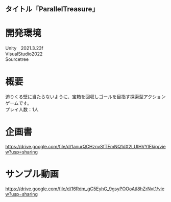 ## タイトル「ParallelTreasure」
# 開発環境
Unity　2021.3.23f
<br> VisualStudio2022 
<br> Sourcetree

# 概要
迫りくる壁に当たらないように、宝箱を回収しゴールを目指す探索型アクションゲームです。
<br>プレイ人数：1人

# 企画書
https://drive.google.com/file/d/1anurQCHznvSfTEmNQ1dX2LUIHVYIEkip/view?usp=sharing
 
# サンプル動画
https://drive.google.com/file/d/16Rdm_gC5EyhG_9gsyPOOoAtI8hZrNvt1/view?usp=sharing

